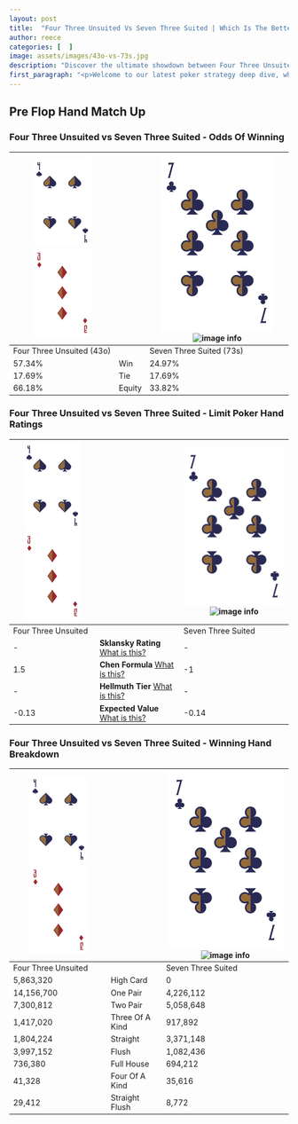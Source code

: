 ```yaml
---
layout: post
title:  "Four Three Unsuited Vs Seven Three Suited | Which Is The Better Hand In Poker? A Complete Guide"
author: reece
categories: [  ]
image: assets/images/43o-vs-73s.jpg
description: "Discover the ultimate showdown between Four Three Unsuited and Seven Three Suited in poker! Uncover the odds, strategies, and scenarios where one hand triumphs over the other. Get ready to up your poker game with this thrilling analysis."
first_paragraph: "<p>Welcome to our latest poker strategy deep dive, where we're pitting two distinct hands against each other in a high-stakes showdown: Four Three Unsuited vs Seven Three Suited.</p><p>In the dynamic world of poker, every decision counts, and knowing which hand holds the upper hand is key to your success at the table.</p><p>In this article, we'll dissect these two hands, explore the scenarios where one dominates the other, and equip you with the knowledge to make strategic choices that can tip the odds in your favor.</p><p>Get ready to unravel the intriguing dynamics of these poker hands and elevate your game to new heights.</p>"
---
```




[comment]: # (sp0)

## Pre Flop Hand Match Up

<div class="table hand-ratings" markdown="1"> 



### Four Three Unsuited vs Seven Three Suited - Odds Of Winning


    
| ![image info](assets/images/hand1/4.png) ![image info](assets/images/hand1/3o.png) |  | ![image info](assets/images/hand2/7.png) ![image info](assets/images/hand2/3s.png) |
| -------- | -------- | -------- |
| Four Three Unsuited (43o) |  | Seven Three Suited (73s) |
| 57.34% | Win | 24.97% |
| 17.69% | Tie | 17.69% |
| 66.18% | Equity | 33.82% |




[comment]: # (sp1)



### Four Three Unsuited vs Seven Three Suited - Limit Poker Hand Ratings


    
| ![image info](assets/images/hand1/4.png) ![image info](assets/images/hand1/3o.png) |  | ![image info](assets/images/hand2/7.png) ![image info](assets/images/hand2/3s.png) |
| -------- | -------- | -------- |
| Four Three Unsuited |  | Seven Three Suited |
| - | **Sklansky Rating** [What is this?](/sklansky-rating-explained) | - |
| 1.5 | **Chen Formula** [What is this?](/chen-formula-explained) | -1 |
| - | **Hellmuth Tier** [What is this?](/Hellmuth-tier-explained) | - |
| -0.13 | **Expected Value** [What is this?](/expected-value-explained) | -0.14 |




[comment]: # (sp2)



### Four Three Unsuited vs Seven Three Suited - Winning Hand Breakdown


    
| ![image info](assets/images/hand1/4.png) ![image info](assets/images/hand1/3o.png) |  | ![image info](assets/images/hand2/7.png) ![image info](assets/images/hand2/3s.png) |
| -------- | -------- | -------- |
| Four Three Unsuited |  | Seven Three Suited |
| 5,863,320 | High Card | 0 |
| 14,156,700 | One Pair | 4,226,112 |
| 7,300,812 | Two Pair | 5,058,648 |
| 1,417,020 | Three Of A Kind | 917,892 |
| 1,804,224 | Straight | 3,371,148 |
| 3,997,152 | Flush | 1,082,436 |
| 736,380 | Full House | 694,212 |
| 41,328 | Four Of A Kind | 35,616 |
| 29,412 | Straight Flush | 8,772 |




[comment]: # (sp3)



</div>

[comment]: # (sp4)



[comment]: # (sp5)

